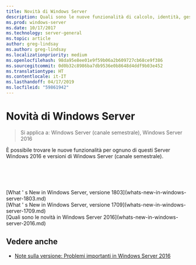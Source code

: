 ```yaml
---
title: Novità di Windows Server
description: Quali sono le nuove funzionalità di calcolo, identità, gestione, automazione, rete, sicurezza e archiviazione.
ms.prod: windows-server
ms.date: 10/17/2017
ms.technology: server-general
ms.topic: article
author: greg-lindsay
ms.author: greg-lindsay
ms.localizationpriority: medium
ms.openlocfilehash: 98da95e8ee01e9f59b06a2b609727cb68ce9f386
ms.sourcegitcommit: 0d0b32c8986ba7db9536e0b8648d4ddf9b03e452
ms.translationtype: HT
ms.contentlocale: it-IT
ms.lasthandoff: 04/17/2019
ms.locfileid: "59861942"
---
```

# <a name="whats-new-in-windows-server"></a>Novità di Windows Server

>Si applica a: Windows Server (canale semestrale), Windows Server 2016

È possibile trovare le nuove funzionalità per ognuno di questi Server Windows 2016 e versioni di Windows Server (canale semestrale).  
   
<br>
<br>
<br>
<br>
[What ' s New in Windows Server, versione 1803](whats-new-in-windows-server-1803.md)
<br>
[What ' s New in Windows Server, versione 1709](whats-new-in-windows-server-1709.md)<BR>
[Quali sono le novità in Windows Server 2016](whats-new-in-windows-server-2016.md)



## <a name="see-also"></a>Vedere anche  
-   [Note sulla versione: Problemi importanti in Windows Server 2016](Windows-Server-2016-GA-Release-Notes.md)  

